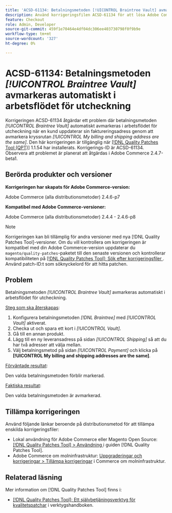 ```yaml
---
title: 'ACSD-61134: Betalningsmetoden [!UICONTROL Braintree Vault] avmarkeras automatiskt i arbetsflödet för utcheckning'
description: Använd korrigeringsfilen ACSD-61134 för att lösa Adobe Commerce-problemet där betalningsmetoden *[!UICONTROL Braintree Vault]* automatiskt avmarkeras i kassaarbetsflödet när en kund uppdaterar sin faktureringsadress genom att avmarkera kryssrutan *[!UICONTROL My billing and shipping address are the same]*.
feature: Checkout
role: Admin, Developer
source-git-commit: 459f1e70464e4df04dc306ee403730798f0f9b9e
workflow-type: tm+mt
source-wordcount: '327'
ht-degree: 0%

---
```


# ACSD-61134: Betalningsmetoden *[!UICONTROL Braintree Vault]* avmarkeras automatiskt i arbetsflödet för utcheckning

Korrigeringen ACSD-61134 åtgärdar ett problem där betalningsmetoden *[!UICONTROL Braintree Vault]* automatiskt avmarkeras i arbetsflödet för utcheckning när en kund uppdaterar sin faktureringsadress genom att avmarkera kryssrutan *[!UICONTROL My billing and shipping address are the same]*. Den här korrigeringen är tillgänglig när [[!DNL Quality Patches Tool (QPT)]](https://experienceleague.adobe.com/en/docs/commerce-knowledge-base/kb/announcements/commerce-announcements/magento-quality-patches-released-new-tool-to-self-serve-quality-patches) 1.1.54 har installerats. Korrigerings-ID är ACSD-61134. Observera att problemet är planerat att åtgärdas i Adobe Commerce 2.4.7-beta1.

## Berörda produkter och versioner

**Korrigeringen har skapats för Adobe Commerce-version:**

Adobe Commerce (alla distributionsmetoder) 2.4.6-p7

**Kompatibel med Adobe Commerce-versioner:**

Adobe Commerce (alla distributionsmetoder) 2.4.4 - 2.4.6-p8

>[!NOTE]
>
>Korrigeringen kan bli tillämplig för andra versioner med nya [!DNL Quality Patches Tool]-versioner. Om du vill kontrollera om korrigeringen är kompatibel med din Adobe Commerce-version uppdaterar du `magento/quality-patches`-paketet till den senaste versionen och kontrollerar kompatibiliteten på [[!DNL Quality Patches Tool]: Sök efter korrigeringsfiler ](https://experienceleague.adobe.com/tools/commerce-quality-patches/index.html). Använd patch-ID:t som söknyckelord för att hitta patchen.

## Problem

Betalningsmetoden *[!UICONTROL Braintree Vault]* avmarkeras automatiskt i arbetsflödet för utcheckning.

<u>Steg som ska återskapas</u>:

1. Konfigurera betalningsmetoden *[!DNL Braintree]* med *[!UICONTROL Vault]* aktiverat.
1. Checka ut och spara ett kort i *[!UICONTROL Vault]*.
1. Gå till en annan produkt.
1. Lägg till en ny leveransadress på sidan *[!UICONTROL Shipping]* så att du har två adresser att välja mellan.
1. Välj betalningsmetod på sidan *[!UICONTROL Payment]* och klicka på **[!UICONTROL My billing and shipping addresses are the same]**.

<u>Förväntade resultat</u>:

Den valda betalningsmetoden förblir markerad.

<u>Faktiska resultat</u>:

Den valda betalningsmetoden är avmarkerad.

## Tillämpa korrigeringen

Använd följande länkar beroende på distributionsmetod för att tillämpa enskilda korrigeringsfiler:

* Lokal användning för Adobe Commerce eller Magento Open Source: [[!DNL Quality Patches Tool] > Användning ](/help/tools/quality-patches-tool/usage.md) i guiden [!DNL Quality Patches Tool].
* Adobe Commerce om molninfrastruktur: [Uppgraderingar och korrigeringar > Tillämpa korrigeringar](https://experienceleague.adobe.com/docs/commerce-cloud-service/user-guide/develop/upgrade/apply-patches.html) i Commerce om molninfrastruktur.

## Relaterad läsning

Mer information om [!DNL Quality Patches Tool] finns i:

* [[!DNL Quality Patches Tool]: Ett självbetjäningsverktyg för kvalitetspatchar](/help/tools/quality-patches-tool/quality-patches-tool-to-self-serve-quality-patches.md) i verktygshandboken.

